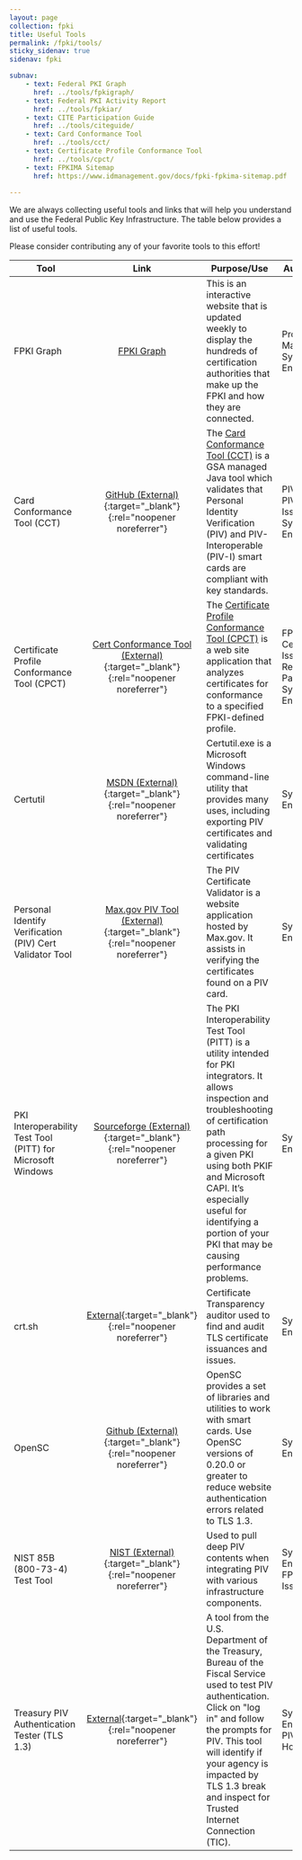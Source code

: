 ```yaml
---
layout: page
collection: fpki
title: Useful Tools
permalink: /fpki/tools/
sticky_sidenav: true
sidenav: fpki

subnav:
    - text: Federal PKI Graph
      href: ../tools/fpkigraph/
    - text: Federal PKI Activity Report
      href: ../tools/fpkiar/
    - text: CITE Participation Guide
      href: ../tools/citeguide/
    - text: Card Conformance Tool
      href: ../tools/cct/
    - text: Certificate Profile Conformance Tool
      href: ../tools/cpct/
    - text: FPKIMA Sitemap
      href: https://www.idmanagement.gov/docs/fpki-fpkima-sitemap.pdf
      
---
```


We are always collecting useful tools and links that will help you understand and use the Federal Public Key Infrastructure. The table below provides a list of useful tools.

Please consider contributing any of your favorite tools to this effort!

**Tool** | **Link** | **Purpose/Use** | **Audience**
--- | :---: | --- | ---
FPKI Graph | [FPKI Graph](fpkigraph) | This is an interactive website that is updated weekly to display the hundreds of certification authorities that make up the FPKI and how they are connected. | Program Managers; System Engineers
Card Conformance Tool (CCT) | [GitHub (External)](https://github.com/GSA/piv-conformance/releases){:target="_blank"}{:rel="noopener noreferrer"} | The [Card Conformance Tool (CCT)](cct) is a GSA managed Java tool which validates that Personal Identity Verification (PIV) and PIV-Interoperable (PIV-I) smart cards are compliant with key standards. | PIV or PIV-I Issuers; System Engineers
Certificate Profile Conformance Tool (CPCT) | [Cert Conformance Tool (External)](https://cpct.app.cloud.gov/){:target="_blank"}{:rel="noopener noreferrer"} | The [Certificate Profile Conformance Tool (CPCT)](cpct) is a web site application that analyzes certificates for conformance to a specified FPKI-defined profile. | FPKI Certificate Issuers or Relying Parties; System Engineers
Certutil | [MSDN (External)](https://docs.microsoft.com/en-us/windows-server/administration/windows-commands/certutil){:target="_blank"}{:rel="noopener noreferrer"} |  Certutil.exe is a Microsoft Windows command-line utility that provides many uses, including exporting PIV certificates and validating certificates |  System Engineers
Personal Identify Verification (PIV) Cert Validator Tool | [Max.gov PIV Tool (External)](https://pv.test.max.gov/){:target="_blank"}{:rel="noopener noreferrer"} | The PIV Certificate Validator is a website application hosted by Max.gov. It assists in verifying the certificates found on a PIV card. | System Engineers
PKI Interoperability Test Tool (PITT) for Microsoft Windows | [Sourceforge (External)](http://pkif.sourceforge.net/pitt.html){:target="_blank"}{:rel="noopener noreferrer"} | The PKI Interoperability Test Tool (PITT) is a utility intended for PKI integrators. It allows inspection and troubleshooting of certification path processing for a given PKI using both PKIF and Microsoft CAPI. It’s especially useful for identifying a portion of your PKI that may be causing performance problems. | System Engineers
crt.sh | [External](https://crt.sh/){:target="_blank"}{:rel="noopener noreferrer"} | Certificate Transparency auditor used to find and audit TLS certificate issuances and issues. | System Engineers
OpenSC | [Github (External)](https://github.com/OpenSC/OpenSC/wiki){:target="_blank"}{:rel="noopener noreferrer"} | OpenSC provides a set of libraries and utilities to work with smart cards. Use OpenSC versions of 0.20.0 or greater to reduce website authentication errors related to TLS 1.3. | System Engineers
NIST 85B (800-73-4) Test Tool | [NIST (External)](https://csrc.nist.gov/projects/nist-personal-identity-verification-program/software-downloads){:target="_blank"}{:rel="noopener noreferrer"} | Used to pull deep PIV contents when integrating PIV with various infrastructure components. | System Engineers; FPKI Card Issuers
Treasury PIV Authentication Tester (TLS 1.3) | [External](https://caia-dev.treasury.gov/pagination-spa){:target="_blank"}{:rel="noopener noreferrer"} | A tool from the U.S. Department of the Treasury, Bureau of the Fiscal Service used to test PIV authentication. Click on "log in" and follow the prompts for PIV. This tool will identify if your agency is impacted by TLS 1.3 break and inspect for Trusted Internet Connection (TIC). | System Engineers; PIV Holders

